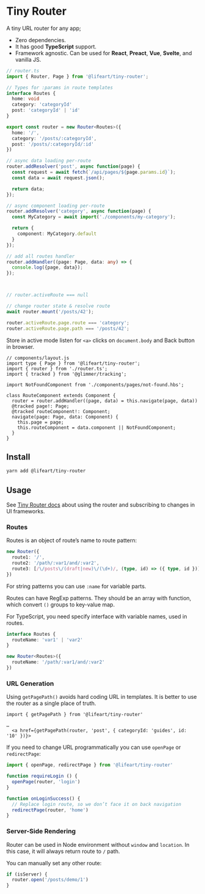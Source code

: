 # Tiny Router

A tiny URL router for any app;

* Zero dependencies.
* It has good **TypeScript** support.
* Framework agnostic. Can be used for **React**, **Preact**, **Vue**,
  **Svelte**, and vanilla JS.

```ts
// router.ts
import { Router, Page } from '@lifeart/tiny-router';

// Types for :params in route templates
interface Routes {
  home: void
  category: 'categoryId'
  post: 'categoryId' | 'id'
}

export const router = new Router<Routes>({
  home: '/',
  category: '/posts/:categoryId',
  post: '/posts/:categoryId/:id'
})

// async data loading per-route
router.addResolver('post', async function(page) {
  const request = await fetch(`/api/pages/${page.params.id}`);
  const data = await request.json();

  return data;
});

// async component loading per-route
router.addResolver('category', async function(page) {
  const MyCategory = await import('./components/my-category');

  return {
    component: MyCategory.default
  }
});

// add all routes handler
router.addHandler((page: Page, data: any) => {
  console.log({page, data});
});



// router.activeRoute === null

// change router state & resolve route
await router.mount('/posts/42');

router.activeRoute.page.route === 'category';
router.activeRoute.page.path === '/posts/42';

```

Store in active mode listen for `<a>` clicks on `document.body` and Back button
in browser.

```tsx
// components/layout.js
import type { Page } from '@lifeart/tiny-router';
import { router } from './router.ts';
import { tracked } from '@glimmer/tracking';

import NotFoundComponent from './components/pages/not-found.hbs';

class RouteComponent extends Component {
  router = router.addHandler((page, data) = this.navigate(page, data))
  @tracked page!: Page;
  @tracked routeComponent!: Component;
  navigate(page: Page, data: Component) {
    this.page = page;
    this.routeComponent = data.component || NotFoundComponent;
  }
}
```


## Install

```sh
yarn add @lifeart/tiny-router
```


## Usage

See [Tiny Router docs](https://github.com/lifeart/tiny-router#guide)
about using the router and subscribing to changes in UI frameworks.


### Routes

Routes is an object of route’s name to route pattern:

```ts
new Router({
  route1: '/',
  route2: '/path/:var1/and/:var2',
  route3: [/\/posts\/(draft|new)\/(\d+)/, (type, id) => ({ type, id })]
})
```

For string patterns you can use `:name` for variable parts.

Routes can have RegExp patterns. They should be an array with function,
which convert `()` groups to key-value map.

For TypeScript, you need specify interface with variable names, used in routes.

```ts
interface Routes {
  routeName: 'var1' | 'var2'
}

new Router<Routes>({
  routeName: '/path/:var1/and/:var2'
})
```


### URL Generation

Using `getPagePath()` avoids hard coding URL in templates. It is better
to use the router as a single place of truth.

```tsx
import { getPagePath } from '@lifeart/tiny-router'

…
  <a href={getPagePath(router, 'post', { categoryId: 'guides', id: '10' })}>
```

If you need to change URL programmatically you can use `openPage`
or `redirectPage`:

```ts
import { openPage, redirectPage } from '@lifeart/tiny-router'

function requireLogin () {
  openPage(router, 'login')
}

function onLoginSuccess() {
  // Replace login route, so we don’t face it on back navigation
  redirectPage(router, 'home')
}
```


### Server-Side Rendering

Router can be used in Node environment without `window` and `location`.
In this case, it will always return route to `/` path.

You can manually set any other route:

```js
if (isServer) {
  router.open('/posts/demo/1')
}
```
